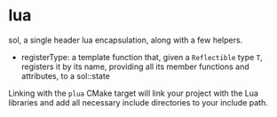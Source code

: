 # lua

sol, a single header lua encapsulation, along with a few helpers.

* registerType: a template function that, given a `Reflectible` type `T`, registers it by its name, providing all its member functions and attributes, to a sol::state

Linking with the `plua` CMake target will link your project with the Lua libraries and add all necessary include directories to your include path.